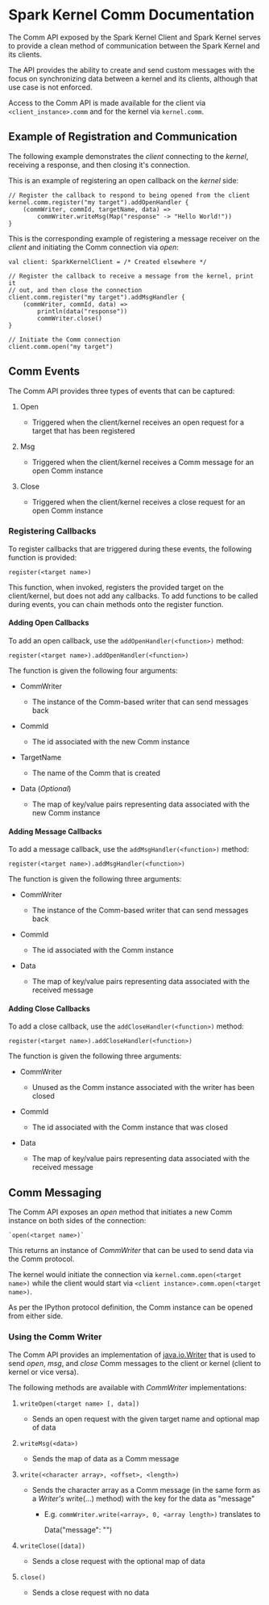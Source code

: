 Spark Kernel Comm Documentation
===============================

The Comm API exposed by the Spark Kernel Client and Spark Kernel serves to
provide a clean method of communication between the Spark Kernel and its
clients.

The API provides the ability to create and send custom messages with the
focus on synchronizing data between a kernel and its clients, although that
use case is not enforced.

Access to the Comm API is made available for the client via 
`<client_instance>.comm` and for the kernel via `kernel.comm`.

Example of Registration and Communication
-----------------------------------------

The following example demonstrates the _client_ connecting to the _kernel_,
receiving a response, and then closing it's connection.

This is an example of registering an open callback on the _kernel_ side:

    // Register the callback to respond to being opened from the client
    kernel.comm.register("my target").addOpenHandler { 
        (commWriter, commId, targetName, data) =>
            commWriter.writeMsg(Map("response" -> "Hello World!"))
    }
    
This is the corresponding example of registering a message receiver on the
_client_ and initiating the Comm connection via _open_:

    val client: SparkKernelClient = /* Created elsewhere */

    // Register the callback to receive a message from the kernel, print it
    // out, and then close the connection
    client.comm.register("my target").addMsgHandler {
        (commWriter, commId, data) =>
            println(data("response"))
            commWriter.close()
    }
    
    // Initiate the Comm connection
    client.comm.open("my target")

Comm Events
-----------

The Comm API provides three types of events that can be captured:

1. Open

    - Triggered when the client/kernel receives an open request for a target
      that has been registered

2. Msg

    - Triggered when the client/kernel receives a Comm message for an open
      Comm instance
    
3. Close

    - Triggered when the client/kernel receives a close request for an open
      Comm instance
      
### Registering Callbacks ###

To register callbacks that are triggered during these events, the following
function is provided:

    register(<target name>)
    
This function, when invoked, registers the provided target on the 
client/kernel, but does not add any callbacks. To add functions to be called
during events, you can chain methods onto the register function.

#### Adding Open Callbacks ####

To add an open callback, use the `addOpenHandler(<function>)` method:

    register(<target name>).addOpenHandler(<function>)
    
The function is given the following four arguments:

- CommWriter

    - The instance of the Comm-based writer that can send messages back
    
- CommId

    - The id associated with the new Comm instance
    
- TargetName

    - The name of the Comm that is created

- Data (_Optional_)

    - The map of key/value pairs representing data associated with the new
      Comm instance
      
#### Adding Message Callbacks ####

To add a message callback, use the `addMsgHandler(<function>)` method:

    register(<target name>).addMsgHandler(<function>)
    
The function is given the following three arguments:

- CommWriter

    - The instance of the Comm-based writer that can send messages back
    
- CommId

    - The id associated with the Comm instance

- Data

    - The map of key/value pairs representing data associated with the
      received message
      
#### Adding Close Callbacks ####

To add a close callback, use the `addCloseHandler(<function>)` method:

    register(<target name>).addCloseHandler(<function>)
    
The function is given the following three arguments:

- CommWriter

    - Unused as the Comm instance associated with the writer has been closed
    
- CommId

    - The id associated with the Comm instance that was closed

- Data

    - The map of key/value pairs representing data associated with the
      received message

Comm Messaging
--------------

The Comm API exposes an _open_ method that initiates a new Comm instance on
both sides of the connection:

    `open(<target name>)`
    
This returns an instance of _CommWriter_ that can be used to send data via
the Comm protocol.

The kernel would initiate the connection via `kernel.comm.open(<target name>)`
while the client would start via `<client instance>.comm.open(<target name>)`.

As per the IPython protocol definition, the Comm instance can be opened from
either side.

### Using the Comm Writer ###

The Comm API provides an implementation of [java.io.Writer][1] that is used to
send _open_, _msg_, and _close_ Comm messages to the client or kernel (client
to kernel or vice versa).

The following methods are available with _CommWriter_ implementations:

1. `writeOpen(<target name> [, data])`

    - Sends an open request with the given target name and optional map of data
    
2. `writeMsg(<data>)`

    - Sends the map of data as a Comm message
    
3. `write(<character array>, <offset>, <length>)`

    - Sends the character array as a Comm message (in the same form as a 
      _Writer's_ write(...) method) with the key for the data as "message"
      
        - E.g. `commWriter.write(<array>, 0, <array length>)` translates to
        
            Data("message": "<array>")
    
3. `writeClose([data])`

    - Sends a close request with the optional map of data
    
4. `close()`

    - Sends a close request with no data

[1]: http://docs.oracle.com/javase/7/docs/api/java/io/Writer.html
